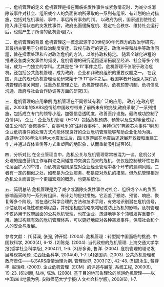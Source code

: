 一、危机管理的定义
    危机管理是指在面临突发性事件或紧急情况时，为减少或消除该事件对社会、组织或个人的负面影响所采取的一系列有组织、有计划的应对措施，包括对危机事前、事中、事后所有事务的[1]。
    以政府为例，国家遇到使社会陷入非正常状态的突发性事件，政府出面缓解危机、稳定社会秩序、维持社会运行后，也就产生了所谓的危机管理[2]。

二、危机管理的背景
    危机管理这一概念起源于20世纪60年代西方的政治学研究。其最初主要用于分析政治制度变迁、政权与政府的更迭、政治冲突和战争等政治问题，旨在探索处理和应对政治危机的方法，以维持政权稳定。
随着全球化进程的推进及各类突发事件的频发，危机管理的研究范围逐渐拓展至经济、社会等多个领域，成为一门独立的学科。尤其是在“9·11”事件之后，危机管理不仅限于政治危机，还包括公共危机管理，成为政府、企业和非政府组织的重要议题之一。
    在我国，真正的现代危机管理理论研究始于“9·11”事件之后。我国学者开始深入探讨危机管理的相关问题，注重危机管理立法、危机管理机构、危机预警机制、危机信息沟通、政府与社会合作协调等方面的研究[3]。

三、危机管理的应用举例
    危机管理在不同领域有着广泛的应用。
政府:在政府层面，2003年的SARS疫情给中国政府带来了前所未有的挑战,政府采取了一系列措施，包括成立专门的领导小组，加强信息透明度，改善医疗设施，最终成功控制了疫情[4]。
企业：企业危机管理（ECM）包括危机预防、预警以及应对等全过程，强生公司的“泰诺事件”、百事可乐的“注射器事件”、英特尔的“奔腾芯片事件”等[5]企业危机事件的处理方式均能体现良好的企业危机管理能够帮助企业化险为夷。
旅游地:2008年汶川特大地震发生后，四川旅游局在地震后迅速展开救援和重建工作，并通过媒体宣传等方式重塑目的地形象，从而重新吸引游客[6]。

四、分析对比
    在企业管理当中，危机公关与危机管理常常被混为一谈。危机公关处理的是由营销工作与舆论之间碰撞冲突演变而来的危机，仅仅是控制破坏性在舆论层面扩大的举措，而危机管理则是应对企业经营管理中各个环节的漏洞风险。二者有一定的相似之处，如都是为企业服务、都是应对危机的措施，但危机管理相对危机公关而言是一个更加宏观的概念，也更系统化。

五、简明总结
    危机管理是为了减少或消除突发性事件对社会、组织或个人的负面影响而采取的一系列有组织、有计划的应对措施。它涵盖了预防、预警、响应、恢复等多个阶段，旨在通过科学合理的方法和技术手段，有效地识别潜在危机信号，评估危机可能性和影响程度，并制定相应策略来减轻或防止危机的影响。危机管理不仅适用于政府层面的公共危机管理，也在企业、旅游地等多个领域发挥重要作用。通过构建有效的危机管理体系，可以更好地应对各种突发事件，保障社会和个人的安全与发展。

参考文献：
[1]薛澜, 张强, 钟开斌. (2004). 危机管理：转型期中国面临的挑战. 中国软科学, 2003(4), 6-12.
[2]陈尧. (2004). 当代政府的危机管理. 上海交通大学学报(哲学社会科学版), 2004(2), 1-6.
[3]孙多勇, 鲁洋. (2004). 危机管理的理论发展与现实问题. 江西社会科学, 2004(4), 1-7.
[4]张国清. (2003). 公共危机管理和政府责任——以SARS疫情治理为例. 管理世界, 2003(12), 42-48.
[5]周永生, 蒋蓉华, 赵瑞峰. (2003). 企业危机管理（ECM）的评述与展望. 系统工程, 2003(6), 19-23.
[6]刘丽, 陆林, 陈浩. (2008). 基于目的地形象理论的旅游危机管理——以中国四川地震为例. 安徽师范大学学报(人文社会科学版), 2008(6), 1-7.
